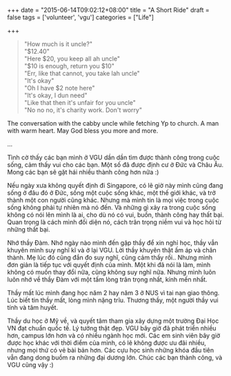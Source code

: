 +++
date = "2015-06-14T09:02:12+08:00"
title = "A Short Ride"
draft = false
tags = ['volunteer', 'vgu']
categories = ["Life"]

+++

<blockquote>
"How much is it uncle?"<br>
"$12.40"<br>
"Here $20, you keep all ah uncle"<br>
"$10 is enough, return you $10"<br>
"Err, like that cannot, you take lah uncle"<br>
"It's okay"<br>
"Oh I have $2 note here"<br>
"It's okay, I dun need"<br>
"Like that then it's unfair for you uncle"<br>
"No no no, it's charity work. Don't worry"
</blockquote>


The conversation with the cabby uncle while fetching Yp to church. A man with warm heart. May God bless you more and more.

...

Tình cờ thấy các bạn mình ở VGU dần dần tìm được thành công trong cuộc sống, cảm thấy vui cho các bạn. Một số đã được định cư ở Đức và Châu Âu. Mong các bạn sẽ gặt hái nhiều thành công hơn nữa :)

Nếu ngày xưa không quyết định đi Singapore, có lẽ giờ này mình cũng đang sống ở đâu đó ở Đức, sống một cuộc sống khác, một thế giới khác, và trở thành một con người cũng khác. Nhưng mà mình tin là mọi việc trong cuộc sống không phải tự nhiên mà nó đến. Và những gì xảy ra trong cuộc sống không có nói lên mình là ai, cho dù nó có vui, buồn, thành công hay thất bại. Quan trọng là cách mình đối diện nó, cách trân trọng niềm vui và học hỏi từ những thất bại.

Nhớ thầy Đàm. Nhớ ngày nào mình đến gặp thầy để xin nghỉ học, thầy vẫn khuyên mình suy nghĩ kĩ và ở lại VGU. Lời thầy khuyên thật ấm áp và chân thành. Mẹ lúc đó cũng đắn đo suy nghĩ, cũng cảm thấy rối.. Nhưng mình đơn giản là tiếp tục với quyết định của mình. Một khi đã nói là làm, mình không có muốn thay đổi nữa, cũng không suy nghĩ nữa. Nhưng mình luôn luôn nhớ về thầy Đàm với một tấm lòng trân trọng nhất, kính mến nhất.

Thầy mất lúc mình đang học năm 2 hay năm 3 ở NUS vì tai nạn giao thông. Lúc biết tin thầy mất, lòng mình nặng trĩu. Thương thầy, một người thầy vui tính và tâm huyết.

Thầy du học ở Mỹ về, và quyết tâm tham gia xây dựng một trường Đại Học VN đạt chuẩn quốc tế. Lý tưởng thật đẹp. VGU bây giờ đã phát triển nhiều hơn, campus lớn hơn và có nhiều ngành học mới. Các em sinh viên bây giờ được học khác với thời điểm của mình, có lẽ không được ưu đãi nhiều, nhưng mọi thứ có vẻ bài bản hơn. Các cựu học sinh những khóa đầu tiên vẫn đang dong buồm ra những đại dương lớn. Chúc các bạn thành công, và VGU cũng vậy :)